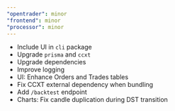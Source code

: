 ```yaml
---
"opentrader": minor
"frontend": minor
"processor": minor
---
```


- Include UI in `cli` package
- Upgrade `prisma` and `ccxt`
- Upgrade dependencies
- Improve logging
- UI: Enhance Orders and Trades tables
- Fix CCXT external dependency when bundling
- Add `/backtest` endpoint
- Charts: Fix candle duplication during DST transition
